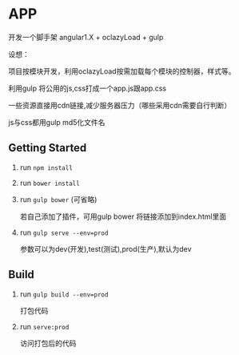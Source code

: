 # APP
开发一个脚手架 angular1.X + oclazyLoad + gulp

设想：

项目按模块开发，利用oclazyLoad按需加载每个模块的控制器，样式等。

利用gulp 将公用的js,css打成一个app.js跟app.css

一些资源直接用cdn链接,减少服务器压力（哪些采用cdn需要自行判断）

js与css都用gulp md5化文件名

## Getting Started

1. run `npm install`
2. run `bower install`
3. run `gulp bower` (可省略)

   若自己添加了插件，可用gulp bower 将链接添加到index.html里面
4. run `gulp serve --env=prod`

   参数可以为dev(开发),test(测试),prod(生产),默认为dev

## Build

1. run `gulp build --env=prod` 

   打包代码
2. run `serve:prod` 

   访问打包后的代码
